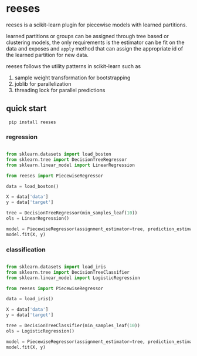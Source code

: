 # reeses

reeses is a scikit-learn plugin for piecewise models with learned partitions.

learned partitions or groups can be assigned through tree based or clustering models,
the only requirements is the estimator can be fit on the data and exposes and `apply` method
that can assign the appropriate id of the learned partition for new data.

reeses follows the utility patterns in scikit-learn such as 

  1. sample weight transformation for bootstrapping
  2. joblib for parallelization
  3. threading lock for parallel predictions


## quick start

``` pip install reeses```

### regression

```python

from sklearn.datasets import load_boston
from sklearn.tree import DecisionTreeRegressor
from sklearn.linear_model import LinearRegression

from reeses import PiecewiseRegressor

data = load_boston()

X = data['data']
y = data['target']

tree = DecisionTreeRegressor(min_samples_leaf(10))
ols = LinearRegression()

model = PiecewiseRegressor(assignment_estimator=tree, prediction_estimator=ols)
model.fit(X, y)
```

### classification

```python

from sklearn.datasets import load_iris
from sklearn.tree import DecisionTreeClassifier
from sklearn.linear_model import LogisticRegression

from reeses import PiecewiseRegressor

data = load_iris()

X = data['data']
y = data['target']

tree = DecisionTreeClassifier(min_samples_leaf(10))
ols = LogisticRegression()

model = PiecewiseRegressor(assignment_estimator=tree, prediction_estimator=ols)
model.fit(X, y)
```
